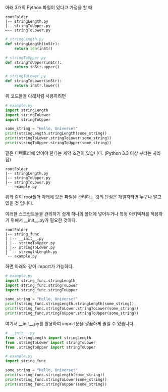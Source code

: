 아래  3개의 Python 파일이 있다고 가정을 할 때
```
rootFolder 
|-- stringLength.py
|-- stringToUpper.py 
⌙-- stringToLower.py
```

```python
# stringLength.py
def stringLength(inStr): 
	return len(inStr)
```

```python
# stringToUpper.py
def stringToUpper(inStr): 
	return inStr.upper()
```

```python
# stringToLower.py
def stringToLower(inStr): 
	return inStr.lower()
```

위 코드들을 아래처럼 사용하려면
```python
# example.py 
import stringLength 
import stringToLower 
import stringToUpper 

some_string = "Hello, Universe!" 
print(stringLength.stringLength(some_string)) 
print(stringToLower.stringToLower(some_string)) 
print(stringToUpper.stringToUpper(some_string))
```

같은 디렉토리에 있어야 한다는 제약 조건이 있습니다. (Python 3.3 이상 부터는 사라짐)
```
rootFolder 
|-- stringLength.py
|-- stringToUpper.py 
|-- stringToLower.py
`-- example.py
```
위와 같이 root폴더 아래에 모든 파일을 관리하는 것의 단점은 
개발자라면 누구나 알고 있을 것 입니다.


이러한 스크립트들을 관리하기 쉽게 하나의 폴더에 넣어두거나
특정 아키텍쳐를 적용하기 위해서 \_\_init\_\_.py가 필요한 것이다.
```
rootFolder 
|-- string_func 
| |-- __init__.py 
| |-- stringToUpper.py 
| |-- stringToLower.py 
| `-- strengthLength.py 
`-- example.py
```

하면 아래와 같이 import가 가능하다.
```python
# example.py
import string_func.stringLength 
import string_func.stringToLower 
import string_func.stringToUpper 

some_string = "Hello, Universe!" 
print(string_func.stringLength.stringLength(some_string)) 
print(string_func.stringToLower.stringToLower(some_string)) 
print(string_func.stringToUpper.stringToUpper(some_string))
```

여기서 \_\_init\_\_.py를 활용하여 import문을 깔끔하게 줄일 수 있습니다.
```python
# __init__.py 
from .stringLength import stringLength 
from .stringToLower import stringToLower 
from .stringToUpper import stringToUpper
```

```python
# example.py
import string_func

some_string = "Hello, Universe!" 
print(string_func.stringLength(some_string)) 
print(string_func.stringToLower(some_string)) 
print(string_func.stringToUpper(some_string))
```
